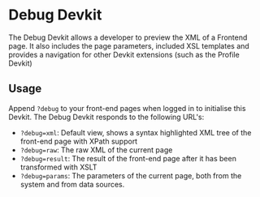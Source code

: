 # Debug Devkit

The Debug Devkit allows a developer to preview the XML of a Frontend page. It also includes the page parameters, included XSL templates and provides a navigation for other Devkit extensions (such as the Profile Devkit)

## Usage

Append `?debug` to your front-end pages when logged in to initialise this Devkit. The Debug Devkit responds to the following URL's:

- `?debug=xml`: Default view, shows a syntax highlighted XML tree of the front-end page with XPath support
- `?debug=raw`: The raw XML of the current page
- `?debug=result`: The result of the front-end page after it has been transformed with XSLT
- `?debug=params`: The parameters of the current page, both from the system and from data sources.